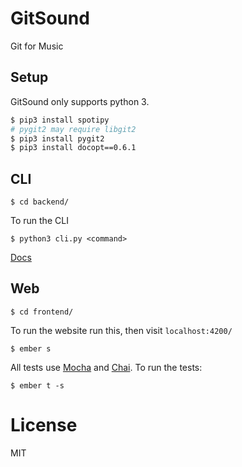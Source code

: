 # GitSound
Git for Music

## Setup

GitSound only supports python 3.

```sh
$ pip3 install spotipy
# pygit2 may require libgit2
$ pip3 install pygit2
$ pip3 install docopt==0.6.1
```

## CLI

```
$ cd backend/
```

To run the CLI

```
$ python3 cli.py <command>
```

[Docs](https://github.com/GitSound/GitSound/blob/master/backend/docs.md)

## Web

```
$ cd frontend/
```

To run the website run this, then visit `localhost:4200/`

```
$ ember s
```

All tests use [Mocha](https://mochajs.org/) and [Chai](http://chaijs.com/). To run the tests:

```
$ ember t -s
```

# License
MIT
